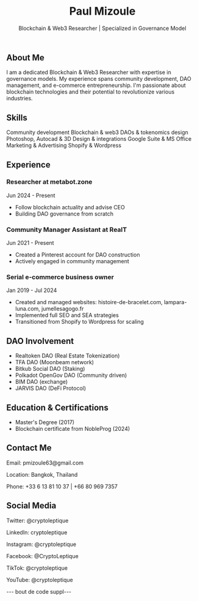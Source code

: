 <!DOCTYPE html>
<html lang="en">
<body>
    <header>
        <h1>Paul Mizoule</h1>
        <p>Blockchain & Web3 Researcher | Specialized in Governance Model</p>
    </header>
    <main>
        <section id="about">
            <h2>About Me</h2>
            <p>I am a dedicated Blockchain & Web3 Researcher with expertise in governance models. My experience spans community development, DAO management, and e-commerce entrepreneurship. I'm passionate about blockchain technologies and their potential to revolutionize various industries.</p>
        </section>
        <section id="skills">
            <h2>Skills</h2>
            <div class="skills">
                <span class="skill">Community development</span>
                <span class="skill">Blockchain & web3</span>
                <span class="skill">DAOs & tokenomics design</span>
                <span class="skill">Photoshop, Autocad & 3D</span>
                <span class="skill">Design & integrations</span>
                <span class="skill">Google Suite & MS Office</span>
                <span class="skill">Marketing & Advertising</span>
                <span class="skill">Shopify & Wordpress</span>
            </div>
        </section>
        <section id="experience">
            <h2>Experience</h2>
            <div class="experience">
                <h3>Researcher at metabot.zone</h3>
                <p>Jun 2024 - Present</p>
                <ul>
                    <li>Follow blockchain actuality and advise CEO</li>
                    <li>Building DAO governance from scratch</li>
                </ul>
            </div>
            <div class="experience">
                <h3>Community Manager Assistant at RealT</h3>
                <p>Jun 2021 - Present</p>
                <ul>
                    <li>Created a Pinterest account for DAO construction</li>
                    <li>Actively engaged in community management</li>
                </ul>
            </div>
            <div class="experience">
                <h3>Serial e-commerce business owner</h3>
                <p>Jan 2019 - Jul 2024</p>
                <ul>
                    <li>Created and managed websites: histoire-de-bracelet.com, lampara-luna.com, jumellesagogo.fr</li>
                    <li>Implemented full SEO and SEA strategies</li>
                    <li>Transitioned from Shopify to Wordpress for scaling</li>
                </ul>
            </div>
        </section>
        <section id="dao-involvement">
            <h2>DAO Involvement</h2>
            <ul>
                <li>Realtoken DAO (Real Estate Tokenization)</li>
                <li>TFA DAO (Moonbeam network)</li>
                <li>Bitkub Social DAO (Staking)</li>
                <li>Polkadot OpenGov DAO (Community driven)</li>
                <li>BIM DAO (exchange)</li>
                <li>JARVIS DAO (DeFi Protocol)</li>
            </ul>
        </section>
        <section id="education">
            <h2>Education & Certifications</h2>
            <ul>
                <li>Master's Degree (2017)</li>
                <li>Blockchain certificate from NobleProg (2024)</li>
            </ul>
        </section>
        <section id="contact">
            <h2>Contact Me</h2>
            <div class="contact-info">
                <p>Email: pmizoule63@gmail.com</p>
                <p>Location: Bangkok, Thailand</p>
                <p>Phone: +33 6 13 81 10 37 | +66 80 969 7357</p>
            </div>
        </section>
        <section id="social">
            <h2>Social Media</h2>
            <p>Twitter: @cryptoleptique</p>
            <p>LinkedIn: cryptoleptique</p>
            <p>Instagram: @cryptoleptique</p>
            <p>Facebook: @CryptoLeptique</p>
            <p>TikTok: @cryptoleptique</p>
            <p>YouTube: @cryptoleptique</p>
        </section>
    </main>
</body>
</html>
--- bout de code suppl---

